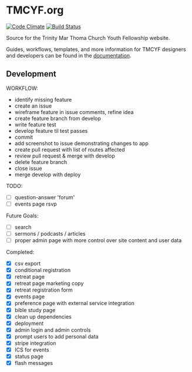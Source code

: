 TMCYF.org
=======
[![Code Climate](https://codeclimate.com/github/tmcyf/tmcyf.png)](https://codeclimate.com/github/tmcyf/tmcyf)
[![Build Status](https://travis-ci.org/tmcyf/tmcyf.png?branch=master)](https://travis-ci.org/tmcyf/tmcyf)

Source for the Trinity Mar Thoma Church Youth Fellowship website.


Guides, workflows, templates, and more information for TMCYF designers and developers can be found in the [documentation](http://tmcyf.github.io/).

Development
--
WORKFLOW:
- identify missing feature
- create an issue
- wireframe feature in issue comments, refine idea
- create feature branch from develop
- write feature test
- develop feature til test passes
- commit
- add screenshot to issue demonstrating changes to app
- create pull request with list of routes affected
- review pull request & merge with develop
- delete feature branch
- close issue
- merge develop with deploy

TODO:
- [ ] question-answer 'forum'
- [ ] events page rsvp

Future Goals:
- [ ] search
- [ ] sermons / podcasts / articles
- [ ] proper admin page with more control over site content and user data

Completed:
- [x] csv export
- [x] conditional registration
- [x] retreat page
- [x] retreat page marketing copy
- [x] retreat registration form
- [x] events page
- [x] preference page with external service integration
- [x] bible study page
- [x] clean up dependencies
- [x] deployment
- [x] admin login and admin controls
- [x] prompt users to add personal data
- [x] stripe integration
- [x] ICS for events
- [x] status page
- [x] flash messages
